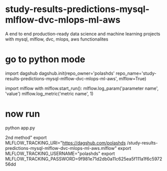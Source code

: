 # study-results-predictions-mysql-mlflow-dvc-mlops-ml-aws
A end to end production-ready data science and machine learning projects with mysql, mlflow, dvc, mlops, aws functionalites




# go to python mode
import dagshub
dagshub.init(repo_owner='polashds' repo_name='study-results-predictions-mysql-mlflow-dvc-mlops-ml-aws', mlflow=True)

import mlflow
with mlflow.start_run():
  mlflow.log_param('parameter name', 'value')
  mlflow.log_metric('metric name', 1)

# now run
python app.py

2nd method"
export MLFLOW_TRACKING_URI="https://dagshub.com/polashds /study-results-predictions-mysql-mlflow-dvc-mlops-ml-aws.mlflow"
export MLFLOW_TRACKING_USERNAME="polashds"
export MLFLOW_TRACKING_PASSWORD=9f981e71d2db0a11c625ea5f111a1f6c597256dd